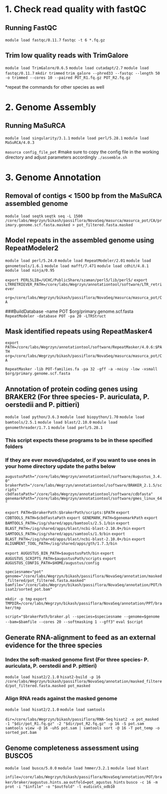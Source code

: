 # 1. Check read quality with fastQC
## Running FastQC
`module load fastqc/0.11.7`
`fastqc -t 6 *.fq.gz`

## Trim low quality reads with TrimGalore
`module load TrimGalore/0.6.5`
`module load cutadapt/2.7`
`module load fastqc/0.11.7`
`mkdir trimmed`
`trim_galore --phred33 --fastqc --length 50 -o trimmed --cores 10 --paired POT_R1.fq.gz POT_R2.fq.gz`

*repeat the commands for other species as well

# 2. Genome Assembly
## Running MaSuRCA

`module load singularity/3.1.1`
`module load perl/5.28.1`
`module load MaSuRCA/4.0.3`

`masurca config_file_pot` #make sure to copy the config file in the working directory and adjust parameters accordingly
`./assemble.sh`

# 3. Genome Annotation

## Removal of contigs < 1500 bp from the MaSuRCA assembled genome
`module load seqtk`
`seqtk seq -L 1500 /core/labs/Wegrzyn/bikash/passiflora/NovaSeq/masurca/masurca_pot/CA/primary.genome.scf.fasta.masked > pot_filtered.fasta.masked`


## Model repeats in the assembled genome using RepeatModeler2
`module load perl/5.24.0`
`module load RepeatModeler/2.01`
`module load genometools/1.6.1`
`module load mafft/7.471`
`module load cdhit/4.8.1`
`module load ninja/0.95`

`export PERL5LIB=/UCHC/PublicShare/szaman/perl5/lib/perl5/`
`export LTRRETRIEVER_PATH=/core/labs/Wegrzyn/annotationtool/software/LTR_retriever`

`org=/core/labs/Wegrzyn/bikash/passiflora/NovaSeq/masurca/masurca_pot/CA`

###BuildDatabase -name POT $org/primary.genome.scf.fasta
`RepeatModeler -database POT -pa 20 -LTRStruct`

## Mask identified repeats using RepeatMasker4

`export PATH=/core/labs/Wegrzyn/annotationtool/software/RepeatMasker/4.0.6:$PATH`
`org=/core/labs/Wegrzyn/bikash/passiflora/NovaSeq/masurca/masurca_pot/CA`

`RepeatMasker -lib POT-families.fa -pa 32 -gff -a -noisy -low -xsmall $org/primary.genome.scf.fasta`

## Annotation of protein coding genes using BRAKER2 (For three species- P. auriculata, P. oerstedii and P. pittieri)
`module load python/3.6.3`
`module load biopython/1.70`
`module load bamtools/2.5.1`
`module load blast/2.10.0`
`module load genomethreader/1.7.1`
`module load perl/5.28.1`

### This script expects these programs to be in these specified folders
### If they are ever moved/updated, or if you want to use ones in your home directory update the paths below
`augustusPath="/core/labs/Wegrzyn/annotationtool/software/Augustus_3.4.0"`
`brakerPath="/core/labs/Wegrzyn/annotationtool/software/BRAKER_2.1.5/scripts"`
`cbdfastaPath="/core/labs/Wegrzyn/annotationtool/software/cdbfasta"`
`genemarkPath="/core/labs/Wegrzyn/annotationtool/software/gmes_linux_64"`

`export PATH=$brakerPath:$brakerPath/scripts:$PATH`
`export CDBTOOLS_PATH=$cbdfastaPath`
`export GENEMARK_PATH=$genemarkPath`
`export BAMTOOLS_PATH=/isg/shared/apps/bamtools/2.5.1/bin`
`export BLAST_PATH=/isg/shared/apps/blast/ncbi-blast-2.10.0+/bin`
`export SAMTOOLS_PATH=/isg/shared/apps/samtools/1.9/bin`
`export BLAST_PATH=/isg/shared/apps/blast/ncbi-blast-2.10.0+/bin`
`export ALIGNMENT_TOOL_PATH=/isg/shared/apps/gth/1.7.3/bin`

`export AUGUSTUS_BIN_PATH=$augustusPath/bin`
`export AUGUSTUS_SCRIPTS_PATH=$augustusPath/scripts`
`export AUGUSTUS_CONFIG_PATH=$HOME/augustus/config`

`speciesname="pot"`
`genome="/core/labs/Wegrzyn/bikash/passiflora/NovaSeq/annotation/masked_filtered/pot_filtered.fasta.masked"`
`bamfile="/core/labs/Wegrzyn/bikash/passiflora/NovaSeq/annotation/POT/hisat2/sorted_pot.bam"`

`mkdir -p tmp`
`export TMPDIR=/core/labs/Wegrzyn/bikash/passiflora/NovaSeq/annotation/PPT/braker/tmp`

`script="$brakerPath/braker.pl --species=$speciesname --genome=$genome --bam=$bamfile --cores 20 --softmasking 1 --gff3"`
`eval $script`

## Generate RNA-alignment to feed as an external evidence for the three species

### Index the soft-masked genome first (For three species- P. auriculata, P. oerstedii and P. pittieri)
`module load hisat2/2.1.0`
`hisat2-build -p 16 /core/labs/Wegrzyn/bikash/passiflora/NovaSeq/annotation/masked_filtered/pot_filtered.fasta.masked pot_masked`

### Align RNA reads against the masked genome
`module load hisat2/2.1.0`
`module load samtools`

`dir=/core/labs/Wegrzyn/bikash/passiflora/RNA-Seq`
`hisat2 -x pot_masked -1 "$dir/pot_R1.fq.gz" -2 "$dir/pot_R2.fq.gz" -p 16 -S pot.sam`
`samtools view -@ 16 -uhS pot.sam | samtools sort -@ 16 -T pot_temp -o sorted_pot.bam`

## Genome completeness assessment using BUSCO5

`module load busco/5.0.0`
`module load hmmer/3.2.1`
`module load blast`

`infile=/core/labs/Wegrzyn/bikash/passiflora/NovaSeq/annotation/POT/braker/braker/augustus.hints.aa`
`outfold=pot_agustus_hints`
`busco -c 16 -m prot -i "$infile" -o "$outfold" -l eudicots_odb10`

